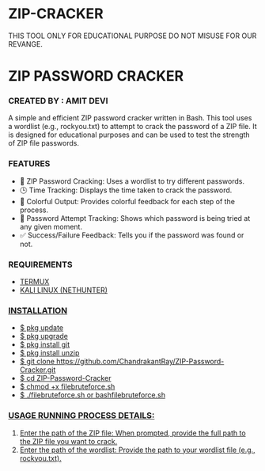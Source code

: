 # ZIP-CRACKER
THIS TOOL ONLY FOR EDUCATIONAL PURPOSE DO NOT MISUSE FOR OUR REVANGE.

<H1><B>ZIP PASSWORD CRACKER</B></H1>

<H3><B>CREATED BY : AMIT DEVI</B></H3>

A simple and efficient ZIP password cracker written in Bash. This tool uses a wordlist (e.g., rockyou.txt) to attempt to crack the password of a ZIP file. It is designed for educational purposes and can be used to test the strength of ZIP file passwords.

<H3><B>FEATURES</B></H3>
<UL>
  <LI>🔑 ZIP Password Cracking: Uses a wordlist to try different passwords.</LI>

  <LI>🕒 Time Tracking: Displays the time taken to crack the password.</LI>

  <LI>🎨 Colorful Output: Provides colorful feedback for each step of the process.</LI>

  <LI>🔄 Password Attempt Tracking: Shows which password is being tried at any given moment.</LI>

  <LI>✅ Success/Failure Feedback: Tells you if the password was found or not.</LI>
</UL>

<H3><B>REQUIREMENTS</B></H3>
<UL>
    <LI><A HREF="https://f-droid.org/repo/com.termux_1000.apk">TERMUX</LI>
    <LI><A HREF="https://www.kali.org/get-kali/#kali-platforms">KALI LINUX (NETHUNTER)</LI>
</UL>

<h3><b>INSTALLATION</b></h3>
<UL>
  <LI>$ pkg update<BR></LI>
  <LI>$ pkg upgrade<BR></LI>
  <LI>$ pkg install git<BR></LI>
  <LI>$ pkg install unzip<BR></LI>
  <LI>$ git clone https://github.com/ChandrakantRay/ZIP-Password-Cracker.git<BR></LI>
  <LI>$ cd ZIP-Password-Cracker<BR></LI>
  <LI>$ chmod +x filebruteforce.sh<BR></LI>
  <LI>$ ./filebruteforce.sh or bashfilebruteforce.sh<BR></LI>
</UL>
 
<H3>USAGE RUNNING PROCESS DETAILS:</H3>
<OL>
  <LI>Enter the path of the ZIP file: When prompted, provide the full path to the ZIP file you want to crack.</LI>
  <LI>Enter the path of the wordlist: Provide the path to your wordlist file (e.g., rockyou.txt).</LI>
</OL>

